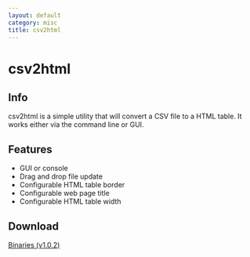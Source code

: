 ```yaml
---
layout: default
category: misc
title: csv2html
---
```


# csv2html #

## Info ##

csv2html is a simple utility that will convert a CSV file to a HTML table. It works either via the command line or GUI. 

## Features

  * GUI or console
  * Drag and drop file update
  * Configurable HTML table border
  * Configurable web page title
  * Configurable HTML table width

## Download ##
[Binaries (v1.0.2)](/downloads/csv2html.v.1.0.2.zip)
